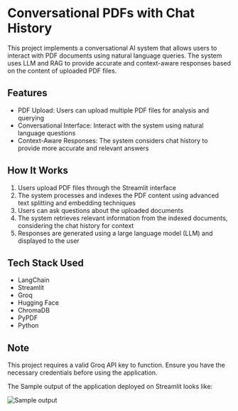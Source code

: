 # Conversational PDFs with Chat History

This project implements a conversational AI system that allows users to interact with PDF documents using natural language queries. The system uses LLM and RAG to provide accurate and context-aware responses based on the content of uploaded PDF files.

## Features

- PDF Upload: Users can upload multiple PDF files for analysis and querying
- Conversational Interface: Interact with the system using natural language questions
- Context-Aware Responses: The system considers chat history to provide more accurate and relevant answers
  
## How It Works

1. Users upload PDF files through the Streamlit interface
2. The system processes and indexes the PDF content using advanced text splitting and embedding techniques
3. Users can ask questions about the uploaded documents
4. The system retrieves relevant information from the indexed documents, considering the chat history for context
5. Responses are generated using a large language model (LLM) and displayed to the user

## Tech Stack Used

- LangChain
- Streamlit
- Groq
- Hugging Face
- ChromaDB
- PyPDF
- Python


## Note

This project requires a valid Groq API key to function. Ensure you have the necessary credentials before using the application.


The Sample output of the application deployed on Streamlit looks like: 


![Sample output](https://github.com/user-attachments/assets/517e15b6-9496-4a98-aeb6-b9d1c9ee35fc)
